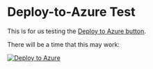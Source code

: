 # Deploy-to-Azure Test

This is for us testing the [Deploy to Azure button](https://www.microsoft.com/developerblog/2017/01/17/the-deploy-to-azure-button/).

There will be a time that this may work:

[![Deploy to Azure](https://azuredeploy.net/deploybutton.svg)](https://portal.azure.com/#create/Microsoft.Template/uri/https%3A//raw.githubusercontent.com/armadillica/deploy-to-azure-test/master/azuredeploy.json)
